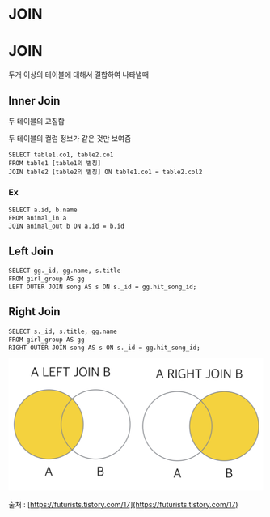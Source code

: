 # JOIN

# JOIN

두개 이상의 테이블에 대해서 결합하여 나타낼때 

## Inner Join

두 테이블의 교집합

두 테이블의 컬럼 정보가 같은 것만 보여줌 

    SELECT table1.co1, table2.co1 
    FROM table1 [table1의 별칭]
    JOIN table2 [table2의 별칭] ON table1.co1 = table2.col2 

### Ex

    SELECT a.id, b.name
    FROM animal_in a 
    JOIN animal_out b ON a.id = b.id 

## Left Join

    SELECT gg._id, gg.name, s.title 
    FROM girl_group AS gg 
    LEFT OUTER JOIN song AS s ON s._id = gg.hit_song_id; 

## Right Join

    SELECT s._id, s.title, gg.name 
    FROM girl_group AS gg 
    RIGHT OUTER JOIN song AS s ON s._id = gg.hit_song_id;

![JOIN.png](JOIN.png)

출처 : [https://futurists.tistory.com/17](https://futurists.tistory.com/17)